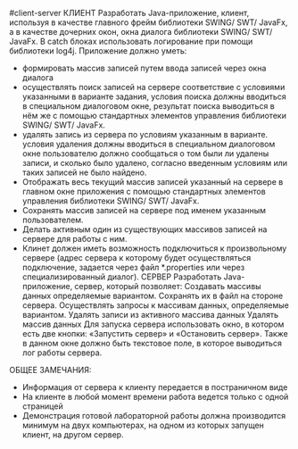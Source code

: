 #client-server
КЛИЕНТ
Разработать Java-приложение, клиент, используя в качестве главного
фрейм библиотеки SWING/ SWT/ JavaFx, а в качестве дочерних окон, окна
диалога библиотеки SWING/ SWT/ JavaFx.
В catch блоках использовать логирование при помощи библиотеки
log4j.
Приложение должно уметь:
- формировать массив записей путем ввода записей через окна диалога
- осуществлять поиск записей на сервере соответствие с условиями
указанными в варианте задания, условия поиска должны вводиться в
специальном диалоговом окне, результат поиска выводиться в нём же с
помощью стандартных элементов управления библиотеки SWING/ SWT/
JavaFx.
- удалять запись из сервера по условиям указанным в варианте.
условия удаления должны вводиться в специальном диалоговом окне
пользователю должно сообщаться о том были ли удалены записи, и
сколько было удалено, согласно введенным условиям или таких
записей не было найдено.
- Отображать весь текущий массив записей указанный на сервере в
главном окне приложения с помощью стандартных элементов управления
библиотеки SWING/ SWT/ JavaFx.
- Сохранять массив записей на сервере под именем указанным
пользователем.
- Делать активным один из существующих массивов записей на сервере
для работы с ним.
- Клинет должен иметь возможность подключиться к произвольному
сервере (адрес сервера к которому будет осуществляться подключение,
задается через файл *.properties или через специализированный диалог).
СЕРВЕР
Разработать Java-приложение, сервер, который позволяет:
Создавать массивы данных определяемые вариантом.
Сохранять их в файл на стороне сервера.
Осуществлять запросы к массивам данных, определяемые вариантом.
Удалять записи из активного массива данных
Удалять массив данных
Для запуска сервера использовать окно, в котором есть две кнопки:
«Запустить сервер» и «Остановить сервер». Также в данном окне должно
быть текстовое поле, в которое выводиться лог работы сервера.

ОБЩЕЕ ЗАМЕЧАНИЯ:
- Информация от сервера к клиенту передается в постраничном
виде
- На клиенте в любой момент времени работа ведется только с
одной страницей
- Демонстрация готовой лабораторной работы должна
производится минимум на двух компьютерах, на одном из которых
запущен клиент, на другом сервер.

